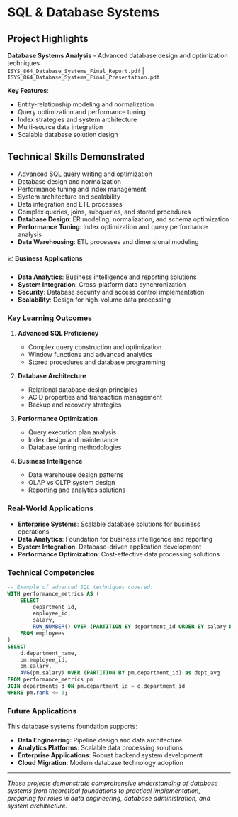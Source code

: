 # SQL & Database Systems

## Project Highlights

**Database Systems Analysis** - Advanced database design and optimization techniques  
`ISYS_864_Database_Systems_Final_Report.pdf` | `ISYS_864_Database_Systems_Final_Presentation.pdf`

**Key Features**:
- Entity-relationship modeling and normalization
- Query optimization and performance tuning
- Index strategies and system architecture
- Multi-source data integration
- Scalable database solution design

## Technical Skills Demonstrated
- Advanced SQL query writing and optimization
- Database design and normalization
- Performance tuning and index management
- System architecture and scalability
- Data integration and ETL processes
- Complex queries, joins, subqueries, and stored procedures
- **Database Design**: ER modeling, normalization, and schema optimization
- **Performance Tuning**: Index optimization and query performance analysis
- **Data Warehousing**: ETL processes and dimensional modeling

#### 📈 Business Applications
- **Data Analytics**: Business intelligence and reporting solutions
- **System Integration**: Cross-platform data synchronization
- **Security**: Database security and access control implementation
- **Scalability**: Design for high-volume data processing

### Key Learning Outcomes

1. **Advanced SQL Proficiency**
   - Complex query construction and optimization
   - Window functions and advanced analytics
   - Stored procedures and database programming

2. **Database Architecture**
   - Relational database design principles
   - ACID properties and transaction management
   - Backup and recovery strategies

3. **Performance Optimization**
   - Query execution plan analysis
   - Index design and maintenance
   - Database tuning methodologies

4. **Business Intelligence**
   - Data warehouse design patterns
   - OLAP vs OLTP system design
   - Reporting and analytics solutions

### Real-World Applications

- **Enterprise Systems**: Scalable database solutions for business operations
- **Data Analytics**: Foundation for business intelligence and reporting
- **System Integration**: Database-driven application development
- **Performance Optimization**: Cost-effective data processing solutions

### Technical Competencies

```sql
-- Example of advanced SQL techniques covered:
WITH performance_metrics AS (
    SELECT 
        department_id,
        employee_id,
        salary,
        ROW_NUMBER() OVER (PARTITION BY department_id ORDER BY salary DESC) as rank
    FROM employees
)
SELECT 
    d.department_name,
    pm.employee_id,
    pm.salary,
    AVG(pm.salary) OVER (PARTITION BY pm.department_id) as dept_avg
FROM performance_metrics pm
JOIN departments d ON pm.department_id = d.department_id
WHERE pm.rank <= 3;
```

### Future Applications

This database systems foundation supports:
- **Data Engineering**: Pipeline design and data architecture
- **Analytics Platforms**: Scalable data processing solutions
- **Enterprise Applications**: Robust backend system development
- **Cloud Migration**: Modern database technology adoption

---

*These projects demonstrate comprehensive understanding of database systems from theoretical foundations to practical implementation, preparing for roles in data engineering, database administration, and system architecture.*